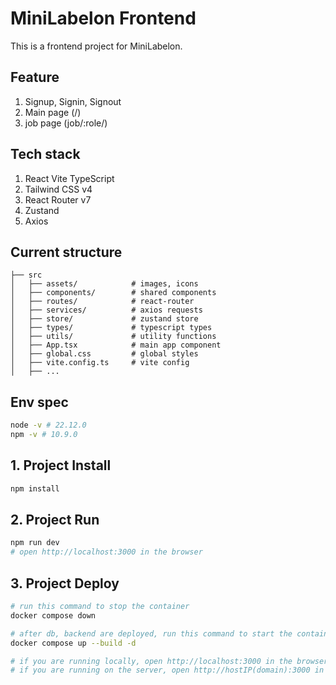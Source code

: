 # MiniLabelon Frontend

This is a frontend project for MiniLabelon.

## Feature

1. Signup, Signin, Signout
2. Main page (/)
3. job page (job/:role/)

## Tech stack

1. React Vite TypeScript
2. Tailwind CSS v4
3. React Router v7
4. Zustand
5. Axios

## Current structure

```
├── src
│   ├── assets/            # images, icons
│   ├── components/        # shared components
│   ├── routes/            # react-router
│   ├── services/          # axios requests
│   ├── store/             # zustand store
│   ├── types/             # typescript types
│   ├── utils/             # utility functions
│   ├── App.tsx            # main app component
│   ├── global.css         # global styles
│   ├── vite.config.ts     # vite config
│   ├── ...
```

## Env spec

```bash
node -v # 22.12.0
npm -v # 10.9.0
```

## 1. Project Install

```bash
npm install
```

## 2. Project Run

```bash
npm run dev
# open http://localhost:3000 in the browser
```

## 3. Project Deploy

```bash
# run this command to stop the container
docker compose down

# after db, backend are deployed, run this command to start the container
docker compose up --build -d

# if you are running locally, open http://localhost:3000 in the browser
# if you are running on the server, open http://hostIP(domain):3000 in the browser
```
